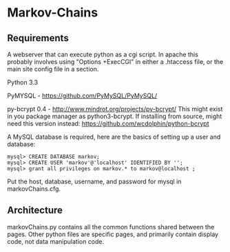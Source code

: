 Markov-Chains
=============

Requirements
------------
A webserver that can execute python as a cgi script.
In apache this probably involves using "Options +ExecCGI" in either a .htaccess
file, or the main site config file in a <Directory> section.

Python 3.3

PyMYSQL - https://github.com/PyMySQL/PyMySQL/

py-bcrypt 0.4 - http://www.mindrot.org/projects/py-bcrypt/
This might exist in you package manager as python3-bcrypt.
If installing from source, might need this version instead: https://github.com/wcdolphin/python-bcrypt

A MySQL database is required, here are the basics of setting up a user and database:
```
mysql> CREATE DATABASE markov;
mysql> CREATE USER 'markov'@'localhost' IDENTIFIED BY '';
mysql> grant all privileges on markov.* to markov@localhost ;
```

Put the host, database, username, and password for mysql in markovChains.cfg.

Architecture
------------
markovChains.py contains all the common functions shared between the pages.
Other python files are specific pages, and primarily contain display code, not
data manipulation code.
